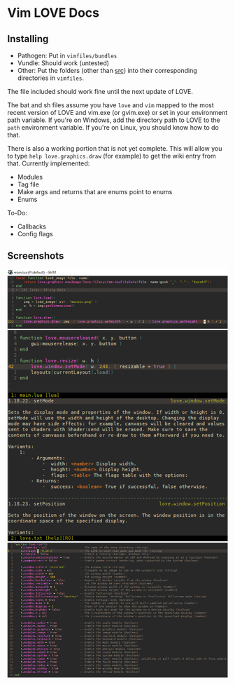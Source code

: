 Vim LOVE Docs
===

Installing
---

- Pathogen: Put in `vimfiles/bundles`
- Vundle: Should work (untested)
- Other: Put the folders (other than [src](src)) into their corresponding directories in `vimfiles`. 


The file included should work fine until the next update of LOVE.

The bat and sh files assume you have `love` and `vim` mapped to the most recent version of LOVE and vim.exe (or gvim.exe) or set in your environment path variable. If you're on Windows, add the directory path to LOVE to the `path` environment variable. If you're on Linux, you should know how to do that.

There is also a working portion that is not yet complete. This will allow you to type `help love.graphics.draw` (for example) to get the wiki entry from that. 
Currently implemented:
- Modules
- Tag file
- Make args and returns that are enums point to enums
- Enums

To-Do:
- Callbacks
- Config flags

Screenshots
---

![](src/pics/screen1.png)
![](src/pics/screen3.png)
![](src/pics/screen2.png)

